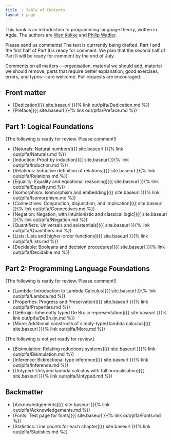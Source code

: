```yaml
---
title  : Table of Contents
layout : page
---
```


This book is an introduction to programming language theory, written
in Agda.  The authors are [Wen Kokke][wen] and [Philip Wadler][phil].

Please send us comments!  The text is currrently being drafted.
Part I and the first half of Part II is ready for comment.
We plan that the second half of Part II will be ready for comment
by the end of July.

Comments on all matters---organisation, material we should add,
material we should remove, parts that require better explanation, good
exercises, errors, and typos---are welcome.  Pull requests
are encouraged.

## Front matter

  - [Dedication]({{ site.baseurl }}{% link out/plfa/Dedication.md %})
  - [Preface]({{ site.baseurl }}{% link out/plfa/Preface.md %})

## Part 1: Logical Foundations

(The following is ready for review. Please comment!)

  - [Naturals: Natural numbers]({{ site.baseurl }}{% link out/plfa/Naturals.md %})
  - [Induction: Proof by induction]({{ site.baseurl }}{% link out/plfa/Induction.md %})
  - [Relations: Inductive definition of relations]({{ site.baseurl }}{% link out/plfa/Relations.md %})
  - [Equality: Equality and equational reasoning]({{ site.baseurl }}{% link out/plfa/Equality.md %})
  - [Isomorphism: Isomorphism and embedding]({{ site.baseurl }}{% link out/plfa/Isomorphism.md %})
  - [Connectives: Conjunction, disjunction, and implication]({{ site.baseurl }}{% link out/plfa/Connectives.md %})
  - [Negation: Negation, with intuitionistic and classical logic]({{ site.baseurl }}{% link out/plfa/Negation.md %})
  - [Quantifiers: Universals and existentials]({{ site.baseurl }}{% link out/plfa/Quantifiers.md %})
  - [Lists: Lists and higher-order functions]({{ site.baseurl }}{% link out/plfa/Lists.md %})
  - [Decidable: Booleans and decision procedures]({{ site.baseurl }}{% link out/plfa/Decidable.md %})

## Part 2: Programming Language Foundations

(The following is ready for review. Please comment!)

  - [Lambda: Introduction to Lambda Calculus]({{ site.baseurl }}{% link out/plfa/Lambda.md %})
  - [Properties: Progress and Preservation]({{ site.baseurl }}{% link out/plfa/Properties.md %})
  - [DeBruijn: Inherently typed De Bruijn representation]({{ site.baseurl }}{% link out/plfa/DeBruijn.md %})
  - [More: Additional constructs of simply-typed lambda calculus]({{ site.baseurl }}{% link out/plfa/More.md %}) 

(The following is not yet ready for review.)

  - [Bisimulation: Relating reductions systems]({{ site.baseurl }}{% link out/plfa/Bisimulation.md %}) 
  - [Inference: Bidirectional type inference]({{ site.baseurl }}{% link out/plfa/Inference.md %})
  - [Untyped: Untyped lambda calculus with full normalisation]({{ site.baseurl }}{% link out/plfa/Untyped.md %})

## Backmatter

  - [Acknowledgements]({{ site.baseurl }}{% link out/plfa/Acknowledgements.md %})
  - [Fonts: Test page for fonts]({{ site.baseurl }}{% link out/plfa/Fonts.md %})
  - [Statistics: Line counts for each chapter]({{ site.baseurl }}{% link out/plfa/Statistics.md %})

[wen]: https://github.com/wenkokke
[phil]: http://homepages.inf.ed.ac.uk/wadler/
